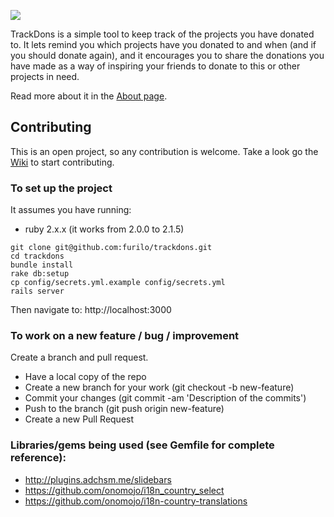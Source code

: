 ![](https://travis-ci.org/TrackDons/trackdons.svg)

TrackDons is a simple tool to keep track of the projects you have donated to. It lets remind you which projects
have you donated to and when (and if you should donate again), and it encourages you to share the donations
you have made as a way of inspiring your friends to donate to this or other projects in need.

Read more about it in the [About page](http://trackdons.org/en/about).

## Contributing

This is an open project, so any contribution is welcome. Take a look go the [Wiki](https://github.com/TrackDons/trackdons/wiki) to start contributing.

### To set up the project

It assumes you have running:

* ruby 2.x.x (it works from 2.0.0 to 2.1.5)

```
git clone git@github.com:furilo/trackdons.git
cd trackdons
bundle install
rake db:setup
cp config/secrets.yml.example config/secrets.yml
rails server
```

Then navigate to: http://localhost:3000


### To work on a new feature / bug / improvement

Create a branch and pull request.

* Have a local copy of the repo
* Create a new branch for your work (git checkout -b new-feature)
* Commit your changes (git commit -am 'Description of the commits')
* Push to the branch (git push origin new-feature)
* Create a new Pull Request


### Libraries/gems being used (see Gemfile for complete reference):

* http://plugins.adchsm.me/slidebars
* https://github.com/onomojo/i18n_country_select
* https://github.com/onomojo/i18n-country-translations
